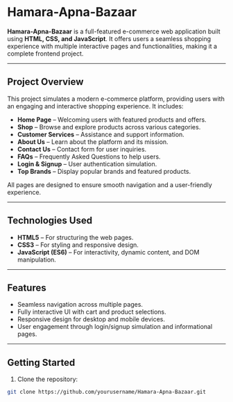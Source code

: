 # Hamara-Apna-Bazaar

**Hamara-Apna-Bazaar** is a full-featured e-commerce web application built using **HTML, CSS, and JavaScript**. It offers users a seamless shopping experience with multiple interactive pages and functionalities, making it a complete frontend project.

---

## Project Overview

This project simulates a modern e-commerce platform, providing users with an engaging and interactive shopping experience. It includes:

- **Home Page** – Welcoming users with featured products and offers.  
- **Shop** – Browse and explore products across various categories.  
- **Customer Services** – Assistance and support information.  
- **About Us** – Learn about the platform and its mission.  
- **Contact Us** – Contact form for user inquiries.  
- **FAQs** – Frequently Asked Questions to help users.  
- **Login & Signup** – User authentication simulation.  
- **Top Brands** – Display popular brands and featured products.  

All pages are designed to ensure smooth navigation and a user-friendly experience.

---

## Technologies Used

- **HTML5** – For structuring the web pages.  
- **CSS3** – For styling and responsive design.  
- **JavaScript (ES6)** – For interactivity, dynamic content, and DOM manipulation.  

---

## Features

- Seamless navigation across multiple pages.  
- Fully interactive UI with cart and product selections.  
- Responsive design for desktop and mobile devices.  
- User engagement through login/signup simulation and informational pages.  

---

## Getting Started

1. Clone the repository:

```bash
git clone https://github.com/yourusername/Hamara-Apna-Bazaar.git
